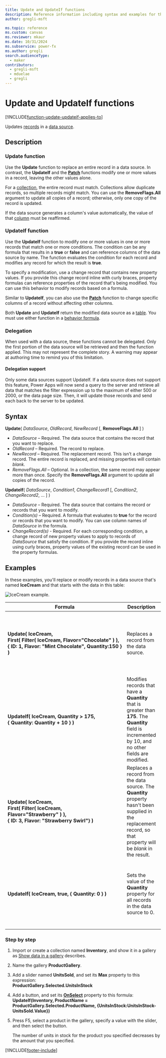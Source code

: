 ```yaml
---
title: Update and UpdateIf functions
description: Reference information including syntax and examples for the Update and UpdateIf functions.
author: gregli-msft

ms.topic: reference
ms.custom: canvas
ms.reviewer: mkaur
ms.date: 10/31/2024
ms.subservice: power-fx
ms.author: gregli
search.audienceType:
  - maker
contributors:
  - gregli-msft
  - mduelae
  - gregli
---
```


# Update and UpdateIf functions
[!INCLUDE[function-update-updateif-applies-to](includes/function-update-updateif-applies-to.md)]



Updates [records](/power-apps/maker/canvas-apps/working-with-tables#records) in a [data source](/power-apps/maker/canvas-apps/working-with-data-sources).

## Description

### Update function

Use the **Update** function to replace an entire record in a data source. In contrast, the **UpdateIf** and the **[Patch](function-patch.md)** functions modify one or more values in a record, leaving the other values alone.

For a [collection](/power-apps/maker/canvas-apps/working-with-data-sources#collections), the entire record must match. Collections allow duplicate records, so multiple records might match. You can use the **RemoveFlags.All** argument to update all copies of a record; otherwise, only one copy of the record is updated.

If the data source generates a column's value automatically, the value of that [column](/power-apps/maker/canvas-apps/working-with-tables#columns) must be reaffirmed.

### UpdateIf function

Use the **UpdateIf** function to modify one or more values in one or more records that match one or more conditions. The condition can be any formula that results in a **true** or **false** and can reference columns of the data source by name. The function evaluates the condition for each record and modifies any record for which the result is **true**.

To specify a modification, use a change record that contains new property values. If you provide this change record inline with curly braces, property formulas can reference properties of the record that's being modified. You can use this behavior to modify records based on a formula.

Similar to **UpdateIf**, you can also use the **[Patch](function-patch.md)** function to change specific columns of a record without affecting other columns.

Both **Update** and **UpdateIf** return the modified data source as a [table](/power-apps/maker/canvas-apps/working-with-tables). You must use either function in a [behavior formula](/power-apps/maker/canvas-apps/working-with-formulas-in-depth).

### Delegation

When used with a data source, these functions cannot be delegated.  Only the first portion of the data source will be retrieved and then the function applied.  This may not represent the complete story.  A warning may appear at authoring time to remind you of this limitation.

#### Delegation support

Only some data sources support UpdateIf. If a data source does not support this feature, Power Apps will now send a query to the server and retrieve all data that matches the filter expression up to the maximum of either 500 or 2000, or the data page size. Then, it will update those records and send each  back to the server to be updated. 

## Syntax

**Update**( _DataSource_, _OldRecord_, _NewRecord_ [, **RemoveFlags.All** ] )

- _DataSource_ – Required. The data source that contains the record that you want to replace.
- _OldRecord_ – Required. The record to replace.
- _NewRecord_ – Required. The replacement record. This isn't a change record. The entire record is replaced, and missing properties will contain _blank_.
- _RemoveFlags.All_ – Optional. In a collection, the same record may appear more than once. Specify the **RemoveFlags.All** argument to update all copies of the record.

**UpdateIf**( _DataSource_, _Condition1_, _ChangeRecord1_ [, *Condition2*, *ChangeRecord2*, ... ] )

- _DataSource_ – Required. The data source that contains the record or records that you want to modify.
- _Condition(s)_ – Required. A formula that evaluates to **true** for the record or records that you want to modify. You can use column names of _DataSource_ in the formula.
- _ChangeRecord(s)_ - Required. For each corresponding condition, a change record of new property values to apply to records of _DataSource_ that satisfy the condition. If you provide the record inline using curly braces, property values of the existing record can be used in the property formulas.

## Examples

In these examples, you'll replace or modify records in a data source that's named **IceCream** and that starts with the data in this table:

![IceCream example.](media/function-update-updateif/icecream.png)

| Formula                                                                                                                                                                                        | Description                                                                                                                                                       | Result                                                                                                                                                       |
| ---------------------------------------------------------------------------------------------------------------------------------------------------------------------------------------------- | ----------------------------------------------------------------------------------------------------------------------------------------------------------------- | ------------------------------------------------------------------------------------------------------------------------------------------------------------ |
| **Update(&nbsp;IceCream,<br>First(&nbsp;Filter(&nbsp;IceCream,&nbsp;Flavor="Chocolate"&nbsp;)&nbsp;), {&nbsp;ID:&nbsp;1,&nbsp;Flavor:&nbsp;"Mint&nbsp;Chocolate",&nbsp;Quantity:150&nbsp;} )** | Replaces a record from the data source.                                                                                                                           | ![Replace a record.](media/function-update-updateif/icecream-mint.png)<br><br>The **IceCream** data source has been modified.                                |
| **UpdateIf(&nbsp;IceCream, Quantity > 175, {&nbsp;Quantity:&nbsp;Quantity&nbsp;+&nbsp;10&nbsp;} )**                                                                                            | Modifies records that have a **Quantity** that is greater than **175**. The **Quantity** field is incremented by 10, and no other fields are modified.            | ![Modify records.](media/function-update-updateif/icecream-mint-plus10.png)<br><br>The **IceCream** data source has been modified.                           |
| **Update(&nbsp;IceCream,<br>First(&nbsp;Filter(&nbsp;IceCream, Flavor="Strawberry"&nbsp;)&nbsp;),<br>{&nbsp;ID:&nbsp;3, Flavor:&nbsp;"Strawberry Swirl"} )**                                   | Replaces a record from the data source. The **Quantity** property hasn't been supplied in the replacement record, so that property will be _blank_ in the result. | ![Replace record when quantity not supplied.](media/function-update-updateif/icecream-mint-swirl.png)<br><br>The **IceCream** data source has been modified. |
| **UpdateIf(&nbsp;IceCream, true, {&nbsp;Quantity:&nbsp;0&nbsp;} )**                                                                                                                            | Sets the value of the **Quantity** property for all records in the data source to 0.                                                                              | ![Set quantity for all to 0.](./media/function-update-updateif/icecream-mint-zero.png)<br> <br>The **IceCream** data source has been modified.               |

### Step by step

1. Import or create a collection named **Inventory**, and show it in a gallery as [Show data in a gallery](/power-apps/maker/canvas-apps/show-images-text-gallery-sort-filter) describes.
2. Name the gallery **ProductGallery**.
3. Add a slider named **UnitsSold**, and set its **Max** property to this expression:<br>**ProductGallery.Selected.UnitsInStock**
4. Add a button, and set its **[OnSelect](/power-apps/maker/canvas-apps/controls/properties-core)** property to this formula:<br>**UpdateIf(Inventory, ProductName = ProductGallery.Selected.ProductName, {UnitsInStock:UnitsInStock-UnitsSold.Value})**
5. Press F5, select a product in the gallery, specify a value with the slider, and then select the button.

   The number of units in stock for the product you specified decreases by the amount that you specified.

[!INCLUDE[footer-include](../../includes/footer-banner.md)]



























































